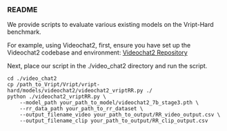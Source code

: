 ### README

We provide scripts to evaluate various existing models on the Vript-Hard benchmark.

For example, using Videochat2, first, ensure you have set up the Videochat2 codebase and environment:
[Videochat2 Repository](https://github.com/OpenGVLab/Ask-Anything/tree/main/video_chat2)

Next, place our script in the ./video_chat2 directory and run the script.
```
cd ./video_chat2
cp /path_to_Vript/Vript/vript-hard/models/videochat2/videochat2_vriptRR.py ./
python ./videochat2_vriptRR.py \
    --model_path your_path_to_model/videochat2_7b_stage3.pth \
    --rr_data_path your_path_to_rr_dataset \
    --output_filename_video your_path_to_output/RR_video_output.csv \
    --output_filename_clip your_path_to_output/RR_clip_output.csv
```
